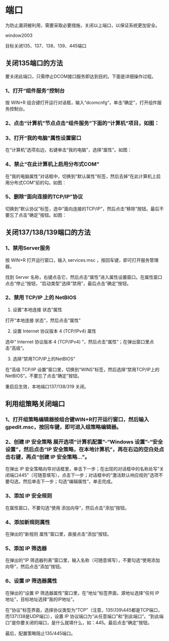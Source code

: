 # 端口

为防止漏洞被利用，需要采取必要措施，关闭以上端口，以保证系统更加安全。

window2003

目标关闭135、137、138、139、445端口

## 关闭135端口的方法

要关闭此端口，只需停止DCOM接口服务即达到目的。下面是详细操作过程。

### 1、打开“组件服务”控制台

按 WIN+R 组合键打开运行对话框，输入“dcomcnfg”，单击“确定”，打开组件服务控制台。

### 2、点击“计算机”节点点击“组件服务”下面的“计算机”项目，如图：



### 3、打开“我的电脑”属性设置窗口

在“计算机”选项右边，右键单击“我的电脑”，选择“属性”。如图：

### 4、禁止“在此计算机上启用分布式COM”

在“我的电脑属性”对话框中，切换到“默认属性”标签，然后去掉“在此计算机上启用分布式COM”前的勾。如图：

### 5、删除“面向连接的TCP/IP”协议

切换到“默认协议”标签，选中“面向连接的TCP/IP”，然后点击“移除”按钮。最后不要忘了点击“确定”按钮。如图：



## 关闭137/138/139端口的方法

### 1、禁用Server服务

按 WIN+R 打开运行窗口，输入 services.msc ，按回车键，即可打开服务管理器。

找到 Server 名称，右键点击它，然后点击“属性”进入属性设置窗口。在属性窗口点击“停止”按钮，“启动类型”选择“禁用”，最后点击“确定”按钮。

### 2、禁用 TCP/IP 上的 NetBIOS

1. 设置“本地连接 状态”属性

打开“本地连接 状态”，然后点击“属性”

2. 设置 Internet 协议版本 4 (TCP/IPv4) 属性

选中“ Internet 协议版本 4 (TCP/IPv4) ”，然后点击“属性”；在弹出窗口里点击“高级”。

3. 选择“禁用TCP/IP上的NetBIOS”

在“高级 TCP/IP 设置”窗口里，切换到“WINS”标签，然后选择“禁用TCP/IP上的NetBIOS”。不要忘了点击“确定”按钮。

重启后生效，本地端口137/138/319 关闭。



## 利用组策略关闭端口

### 1、打开组策略编辑器按组合键WIN+R打开运行窗口，然后输入gpedit.msc，按回车键，即可进入组策略编辑器。

### 2、创建 IP 安全策略 展开选项“计算机配置”-“Windows 设置”-“安全设置”，然后点击“IP 安全策略，在本地计算机”，再在右边的空白处点击右键，再点“创建 IP 安全策略...”。

在弹出 IP 安全策略向导对话框里，单击下一步；在出现的对话框中的名称处写“关闭端口445”（可随意填写），点击下一步；对话框中的“激活默认响应规则”选项不要勾选，然后单击下一步；勾选“编辑属性”，单击完成。

### 3、添加 IP 安全规则

在属性窗口，不要勾选“使用 添加向导”，然后点击“添加”按钮。

### 4、添加新规则属性

在弹出的“新规则 属性”窗口里，直接点击“添加”按钮。

### 5、添加 IP 筛选器

在弹出的“IP 筛选器列表”窗口里，输入名称（可随意填写），不要勾选“使用添加向导”，然后点击“添加”按钮。

### 6、设置 IP 筛选器属性

在弹出的“设置 IP 筛选器属性”窗口里，在“地址”标签界面，源地址选择“任何 IP 地址”，目标地址选择“我的IP地址”。

在“协议”标签界面，选择协议类型为“TCP”（注意，135\139\445都是TCP端口，而137\138是UDP端口），设置 IP 协议端口为“从任意端口”和“到此端口”。“到此端口”是你要关闭的端口，是什么就填什么，如：445。最后点击“确定”按钮。

最后，配置策略阻止135/445端口。

 

